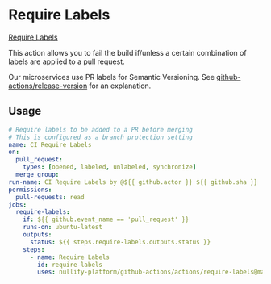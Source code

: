 # Require Labels

[Require Labels](https://github.com/marketplace/actions/require-labels)

This action allows you to fail the build if/unless a certain combination of labels are applied to a pull request. 

Our microservices use PR labels for Semantic Versioning. See [github-actions/release-version](https://github.com/Nullify-Platform/github-actions/tree/main/actions/release-version) for an explanation.

## Usage

```yaml
# Require labels to be added to a PR before merging
# This is configured as a branch protection setting
name: CI Require Labels
on:
  pull_request:
    types: [opened, labeled, unlabeled, synchronize]
  merge_group:
run-name: CI Require Labels by @${{ github.actor }} ${{ github.sha }}
permissions:
  pull-requests: read
jobs:
  require-labels:
    if: ${{ github.event_name == 'pull_request' }}
    runs-on: ubuntu-latest
    outputs:
      status: ${{ steps.require-labels.outputs.status }}
    steps:
      - name: Require Labels
        id: require-labels
        uses: nullify-platform/github-actions/actions/require-labels@main
```

